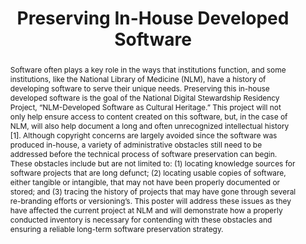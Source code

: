 ---
abstract: 'Software often plays a key role in the ways that institutions function,
  and some institutions, like the National Library of Medicine (NLM), have a history
  of developing software to serve their unique needs. Preserving this in-house developed
  software is the goal of the National Digital Stewardship Residency Project, “NLM-Developed
  Software as Cultural Heritage.” This project will not only help ensure access to
  content created on this software, but, in the case of NLM, will also help document
  a long and often unrecognized intellectual history [1]. Although copyright concerns
  are largely avoided since the software was produced in-house, a variety of administrative
  obstacles still need to be addressed before the technical process of software preservation
  can begin. These obstacles include but are not limited to: (1) locating knowledge
  sources for software projects that are long defunct; (2) locating usable copies
  of software, either tangible or intangible, that may not have been properly documented
  or stored; and (3) tracing the history of projects that may have gone through several
  re-branding efforts or versioning’s. This poster will address these issues as they
  have affected the current project at NLM and will demonstrate how a properly conducted
  inventory is necessary for contending with these obstacles and ensuring a reliable
  long-term software preservation strategy.'
creators:
- Contaxis, Nicole
date: null
document_url: https://services.phaidra.univie.ac.at/api/object/o:429582/download
grand_parent: iPRES
institutions: []
keywords:
- digital preservation
- digital curation
- chapel hill
landing_page_url: https://phaidra.univie.ac.at/o:429582
language: eng
layout: publication
license: CC BY 4.0 International
notes_url: null
parent: iPRES 2015
publication_type: poster
size: 385316
slides_url: null
source_name: iPRES
title: Preserving In-House Developed Software
year: 2015
---